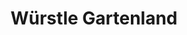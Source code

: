 ---
title: "Würstle Gartenland"
url: /fuerstenfeldbruck/wuerstle-gartenland/
shop: Garten-Center
---